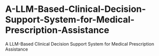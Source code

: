 # A-LLM-Based-Clinical-Decision-Support-System-for-Medical-Prescription-Assistance
A LLM-Based Clinical Decision Support System for Medical Prescription Assistance
